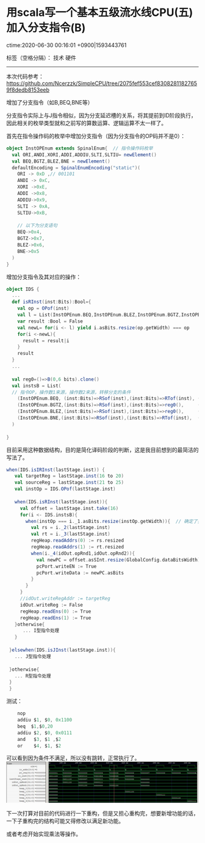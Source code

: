 # 用scala写一个基本五级流水线CPU(五)加入分支指令(B)
ctime:2020-06-30 00:16:01 +0900|1593443761

标签（空格分隔）： 技术 硬件

---

本次代码参考：
https://github.com/Ncerzzk/SimpleCPU/tree/2075fef553cef83082811827659f8dedb8153eeb

增加了分支指令（如B,BEQ,BNE等）

分支指令实际上与J指令相似，因为分支延迟槽的关系，将其提前到ID阶段执行，因此相关的枚举类型就和之前写的算数运算、逻辑运算不太一样了。

首先在指令操作码的枚举中增加分支指令（因为分支指令的OP码并不是0）：

```scala
object InstOPEnum extends SpinalEnum{  // 指令操作码枚举
  val ORI,ANDI,XORI,ADDI,ADDIU,SLTI,SLTIU= newElement()
  val BEQ,BGTZ,BLEZ,BNE = newElement()
  defaultEncoding = SpinalEnumEncoding("static")(
    ORI -> 0xD ,// 001101
    ANDI -> 0xC,
    XORI ->0xE,
    ADDI ->0x8,
    ADDIU->0x9,
    SLTI -> 0xA,
    SLTIU->0xB,

    // 以下为分支语句
    BEQ->0x4,
    BGTZ->0x7,
    BLEZ->0x6,
    BNE->0x5
  )
}
```
增加分支指令及其对应的操作：
```scala
object IDS {
  ...
  def isRInst(inst:Bits):Bool={
    val op = OPof(inst)
    val l = List(InstOPEnum.BEQ,InstOPEnum.BLEZ,InstOPEnum.BGTZ,InstOPEnum.BNE)
    var result :Bool = False
    val newL= for(i <- l) yield i.asBits.resize(op.getWidth) === op
    for(i <-newL){
      result = result|i
    }
    result
  }
  ...

  val reg0=()=>B(0,6 bits).clone()
  val instsB = List(
  // 指令OP，操作数1来源，操作数2来源，转移分支的条件
    (InstOPEnum.BEQ, (inst:Bits)=>RSof(inst),(inst:Bits)=>RTof(inst), (a:Bits,b:Bits)=> a === b),
    (InstOPEnum.BGTZ,(inst:Bits)=>RSof(inst),(inst:Bits)=>reg0(),     (a:Bits,b:Bits)=> a.asSInt > b.asSInt),
    (InstOPEnum.BLEZ,(inst:Bits)=>RSof(inst),(inst:Bits)=>reg0(),     (a:Bits,b:Bits)=> a.asSInt <= b.asSInt),
    (InstOPEnum.BNE,(inst:Bits)=>RSof(inst),(inst:Bits)=>RTof(inst),  (a:Bits,b:Bits)=> a =/= b)
  )
 
}
```

 目前采用这种数据结构，目的是简化译码阶段的判断，这是我目前想到的最简洁的写法了。

 ```scala
 when(IDS.isIRInst(lastStage.inst)) {
    val targetReg = lastStage.inst(16 to 20)
    val sourceReg = lastStage.inst(21 to 25)
    val instOp = IDS.OPof(lastStage.inst)

    when(IDS.isRInst(lastStage.inst)){
      val offset = lastStage.inst.take(16)
      for(i <- IDS.instsB){
        when(instOp === i._1.asBits.resize(instOp.getWidth)){  // 确定了指令
          val rs = i._2(lastStage.inst)
          val rt = i._3(lastStage.inst)
          regHeap.readAddrs(0) := rs.resized
          regHeap.readAddrs(1) := rt.resized
          when(i._4(idOut.opRnd1,idOut.opRnd2)){
            val newPC = offset.asSInt.resize(GlobalConfig.dataBitsWidth)+lastStage.pc.asSInt+1
            pcPort.writeEN := True
            pcPort.writeData := newPC.asBits
          }
        }
      }
      //idOut.writeRegAddr := targetReg
      idOut.writeReg := False
      regHeap.readEns(0) := True
      regHeap.readEns(1) := True
    }otherwise{
       ... I型指令处理
    }

  }elsewhen(IDS.isJInst(lastStage.inst)){
    ... J型指令处理

  }otherwise{
    ... R型指令处理
  }
  }

```

测试：
```c
	nop
	addiu $1, $0, 0x1100
	beq  $1,$0,20
	addiu $2, $0, 0x0111
	and   $3, $1 ,$2
	or    $4, $1, $2
```
可以看到因为条件不满足，所以没有跳转，正常执行了。
![此处输入图片的描述][1]

[1]: https://raw.githubusercontent.com/Ncerzzk/MyBlog/master/img/cpu5.jpg

下一次打算对目前的代码进行一下重构，但是又担心重构完，想要新增功能的话，一下子重构完的结构可能又得修改以满足新功能。

或者考虑开始实现乘法等操作。